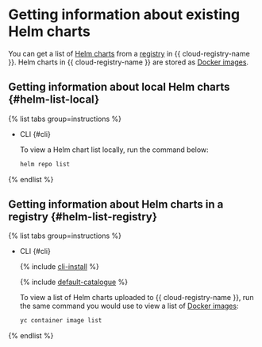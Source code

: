 # Getting information about existing Helm charts

You can get a list of [Helm charts](https://helm.sh/docs/topics/charts/) from a [registry](../../concepts/registry.md) in {{ cloud-registry-name }}. Helm charts in {{ cloud-registry-name }} are stored as [Docker images](../../concepts/docker-image.md).

## Getting information about local Helm charts {#helm-list-local}

{% list tabs group=instructions %}

- CLI {#cli}

  To view a Helm chart list locally, run the command below:

  ```bash
  helm repo list
  ```

{% endlist %}

## Getting information about Helm charts in a registry {#helm-list-registry}

{% list tabs group=instructions %}

- CLI {#cli}

  {% include [cli-install](../../../_includes/cli-install.md) %}

  {% include [default-catalogue](../../../_includes/default-catalogue.md) %}

  To view a list of Helm charts uploaded to {{ cloud-registry-name }}, run the same command you would use to view a list of [Docker images](../../concepts/docker-image.md):

  ```bash
  yc container image list
  ```

{% endlist %}
